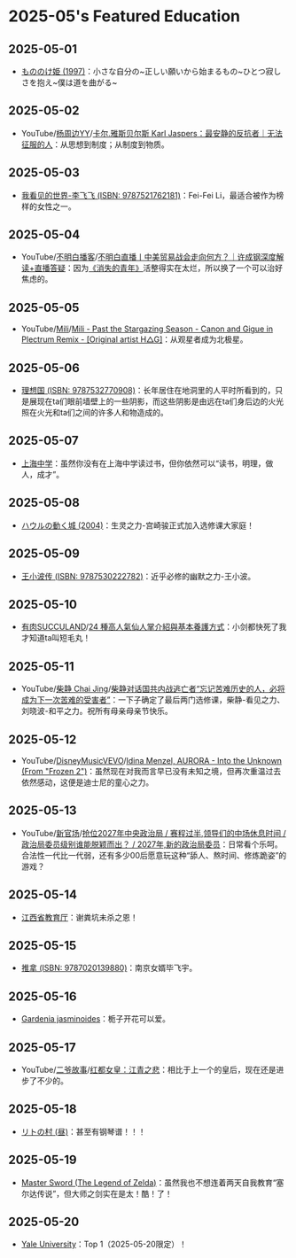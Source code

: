 # 2025-05's Featured Education

## 2025-05-01

- [もののけ姫 (1997)](https://movie.douban.com/subject/1297359/)：小さな自分の~正しい願いから始まるもの~ひとつ寂しさを抱え~僕は道を曲がる~

## 2025-05-02

- YouTube/[杨周边YY](https://www.youtube.com/@YY0208)/[卡尔.雅斯贝尔斯 Karl Jaspers：最安静的反抗者｜无法征服的人](https://youtu.be/dAlD5h6ylMw)：从思想到制度；从制度到物质。

## 2025-05-03

- [我看见的世界-李飞飞 (ISBN: 9787521762181)](https://book.douban.com/subject/36672955/)：Fei-Fei Li，最适合被作为榜样的女性之一。

## 2025-05-04

- YouTube/[不明白播客](https://www.youtube.com/@bumingbai)/[不明白直播丨中美贸易战会走向何方？｜许成钢深度解读+直播答疑](https://www.youtube.com/live/kv25Pf9-3Sc)：因为[《消失的青年》](https://www.bilibili.com/video/BV15kVJzYE5N/)活整得实在太烂，所以换了一个可以治好焦虑的。

## 2025-05-05

- YouTube/[Mili](https://www.youtube.com/@ProjectMili)/[Mili - Past the Stargazing Season - Canon and Gigue in Plectrum Remix - [Original artist H△G]](https://youtu.be/oOlWu15vzyE)：从观星者成为北极星。

## 2025-05-06

- [理想国 (ISBN: 9787532770908)](https://book.douban.com/subject/26666912/)：长年居住在地洞里的人平时所看到的，只是展现在ta们眼前墙壁上的一些阴影，而这些阴影是由远在ta们身后边的火光照在火光和ta们之间的许多人和物造成的。

## 2025-05-07

- [上海中学](https://www.shs.cn/)：虽然你没有在上海中学读过书，但你依然可以“读书，明理，做人，成才”。

## 2025-05-08

- [ハウルの動く城 (2004)](https://movie.douban.com/subject/1308807/)：生灵之力-宫崎骏正式加入选修课大家庭！

## 2025-05-09

- [王小波传 (ISBN: 9787530222782)](https://book.douban.com/subject/36204278/)：近乎必修的幽默之力-王小波。

## 2025-05-10

- [有肉SUCCULAND](https://succuland.com.tw/)/[24 種高人氣仙人掌介紹與基本養護方式](https://succuland.com.tw/brands-project/20-popular-cacti/)：小剑都快死了我才知道ta叫短毛丸！

## 2025-05-11

- YouTube/[柴静 Chai Jing](https://www.youtube.com/@chaijing2023)/[柴静对话国共内战逃亡者“忘记苦难历史的人，必将成为下一次苦难的受害者”](https://youtu.be/Db17u8E1t0g)：一下子确定了最后两门选修课，柴静-看见之力、刘晓波-和平之力。祝所有母亲母亲节快乐。

## 2025-05-12

- YouTube/[DisneyMusicVEVO](https://www.youtube.com/@DisneyMusicVEVO)/[Idina Menzel, AURORA - Into the Unknown (From "Frozen 2")](https://youtu.be/gIOyB9ZXn8s)：虽然现在对我而言早已没有未知之境，但再次重温过去依然感动，这便是迪士尼的童心之力。

## 2025-05-13

- YouTube/[新官场](https://www.youtube.com/@新官场)/[抢位2027年中央政治局 / 赛程过半,领导们的中场休息时间 / 政治局委员级别谁能脱颖而出？ / 2027年,新的政治局委员](https://youtu.be/jRSxrLbsgSY)：日常看个乐呵。合法性一代比一代弱，还有多少00后愿意玩这种“舔人、熬时间、修炼跪姿”的游戏？

## 2025-05-14

- [江西省教育厅](https://jyt.jiangxi.gov.cn/)：谢粪坑未杀之恩！

## 2025-05-15

- [推拿 (ISBN: 9787020139880)](https://book.douban.com/subject/34432627/)：南京女婿毕飞宇。

## 2025-05-16

- [Gardenia jasminoides](https://en.wikipedia.org/wiki/Gardenia_jasminoides)：栀子开花可以爱。

## 2025-05-17

- YouTube/[二爷故事](https://www.youtube.com/@Tankman2020)/[红都女皇：江青之悲](https://youtu.be/OEn8pVNymgY)：相比于上一个的皇后，现在还是进步了不少的。

## 2025-05-18

- [リトの村 (昼)](https://music.163.com/#/song?id=464009849)：甚至有钢琴谱！！！

## 2025-05-19

- [Master Sword (The Legend of Zelda)](https://store.nintendo.com.hk/zeldamastersword)：虽然我也不想连着两天自我教育“塞尔达传说”，但大师之剑实在是太！酷！了！

## 2025-05-20

- [Yale University](https://www.yale.edu/)：Top 1（2025-05-20限定）！
